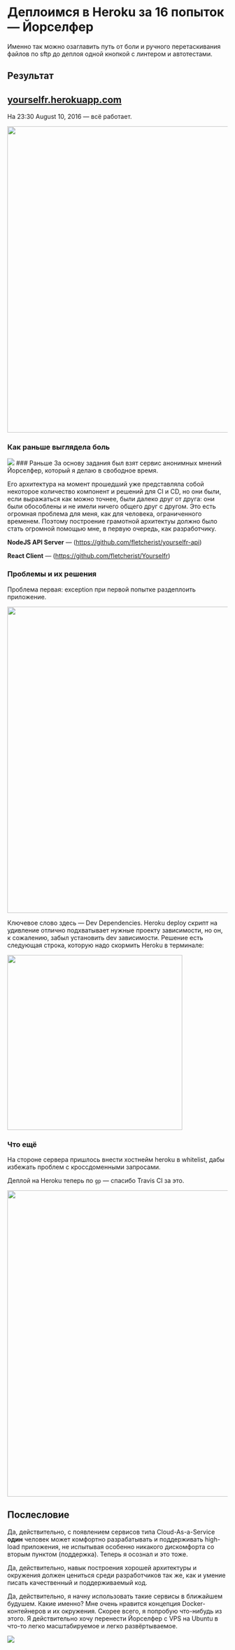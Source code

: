 # Деплоимся в Heroku за 16 попыток — Йорселфер
Именно так можно озаглавить путь от боли и ручного перетаскивания файлов по sftp до деплоя одной кнопкой с линтером и автотестами.

## Результат
## [yourselfr.herokuapp.com](https://yourselfr.herokuapp.com)
На 23:30 August 10, 2016 — всё работает.

<img src='https://pp.vk.me/c636119/v636119043/1c55d/ERFZaxjKvpE.jpg' width=700/>

### Как раньше выглядела боль
<img src='https://pp.vk.me/c636119/v636119043/1c50c/PU3kWs3KsG8.jpg' />
### Раньше
За основу задания был взят сервис анонимных мнений Йорселфер, который я делаю в свободное время.

Его архитектура на момент прошедший уже представляла собой некоторое количество компонент и решений для CI и CD, но они были, если выражаться как можно точнее, были далеко друг от друга: они были обособлены и не имели ничего общего друг с другом. Это есть огромная проблема для меня, как для человека, ограниченного временем. Поэтому построение грамотной архитектуы должно было стать огромной помощью мне, в первую очередь, как разработчику.

**NodeJS API Server** — (https://github.com/fletcherist/yourselfr-api)

**React Client** — (https://github.com/fletcherist/Yourselfr)


### Проблемы и их решения

Проблема первая: exception при первой попытке раздеплоить приложение.

<img src='https://pp.vk.me/c636119/v636119043/1c570/tiL-KmVM6qU.jpg' width=700/>

Ключевое слово здесь — Dev Dependencies. Heroku deploy скрипт на удивление отлично подхватывает нужные проекту зависимости, но он, к сожалению, забыл установить dev зависимости. Решение есть следующая строка, которую надо скормить Heroku в терминале:

<img src='https://pp.vk.me/c636119/v636119043/1c566/bY51-vi95qE.jpg' width=400/>



### Что ещё
На стороне сервера пришлось внести хостнейм heroku в whitelist, дабы избежать проблем с кроссдоменными запросами.

Деплой на Heroku теперь по `gp` — спасибо Travis CI за это.

<img src='https://pp.vk.me/c636119/v636119043/1c57a/fQyokeNl2nc.jpg' width=700/>

## Послесловие
Да, действительно, с появлением сервисов типа Cloud-As-a-Service **один** человек может комфортно разрабатывать и поддерживать high-load приложения, не испытывая особенно никакого дискомфорта со вторым пунктом (поддержка). Теперь я осознал и это тоже. 

Да, действительно, навык построения хорошей архитектуры и окружения должен цениться среди разработчиков так же, как и умение писать качественный и поддерживаемый код.

Да, действительно, я начну использовать такие сервисы в ближайшем будушем. Какие именно? Мне очень нравится концепция Docker-контейнеров и их окружения. Скорее всего, я попробую что-нибудь из этого. Я действительно хочу перенести Йорселфер с VPS на Ubuntu в что-то легко масштабируемое и легко развёртываемое.

<img src='https://pp.vk.me/c636119/v636119043/1c516/sa7hozXbQwc.jpg' />
